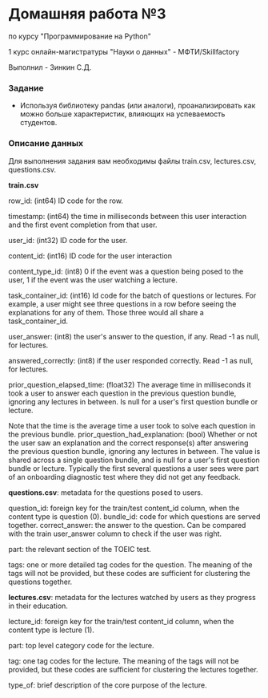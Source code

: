 # Домашняя работа №3 

по курсу "Программирование на Python"

1 курс онлайн-магистратуры "Науки о данных" - МФТИ/Skillfactory

Выполнил - Зинкин С.Д.

### Задание

* Используя библиотеку pandas (или аналоги), проанализировать как можно больше характеристик, влияющих на успеваемость студентов.

### Описание данных

Для выполнения задания вам необходимы файлы train.csv, lectures.csv, questions.csv.

**train.csv**

row_id: (int64) ID code for the row.

timestamp: (int64) the time in milliseconds between this user interaction and the first event completion from that user.

user_id: (int32) ID code for the user.

content_id: (int16) ID code for the user interaction

content_type_id: (int8) 0 if the event was a question being posed to the user, 1 if the event was the user watching a lecture.

task_container_id: (int16) Id code for the batch of questions or lectures. For example, a user might see three questions in a row before seeing the explanations for any of them. Those three would all share a task_container_id.

user_answer: (int8) the user's answer to the question, if any. Read -1 as null, for lectures.

answered_correctly: (int8) if the user responded correctly. Read -1 as null, for lectures.

prior_question_elapsed_time: (float32) The average time in milliseconds it took a user to answer each question in the previous question bundle, ignoring any lectures in between. Is null for a user's first question bundle or lecture. 

Note that the time is the average time a user took to solve each question in the previous bundle.
prior_question_had_explanation: (bool) Whether or not the user saw an explanation and the correct response(s) after answering the previous question bundle, ignoring any lectures in between. The value is shared across a single question bundle, and is null for a user's first question bundle or lecture. Typically the first several questions a user sees were part of an onboarding diagnostic test where they did not get any feedback.
 

**questions.csv**: metadata for the questions posed to users.

question_id: foreign key for the train/test content_id column, when the content type is question (0).
bundle_id: code for which questions are served together.
correct_answer: the answer to the question. Can be compared with the train user_answer column to check if the user was right.

part: the relevant section of the TOEIC test.

tags: one or more detailed tag codes for the question. The meaning of the tags will not be provided, but these codes are sufficient for clustering the questions together.
 

**lectures.csv**: metadata for the lectures watched by users as they progress in their education.

lecture_id: foreign key for the train/test content_id column, when the content type is lecture (1).

part: top level category code for the lecture.

tag: one tag codes for the lecture. The meaning of the tags will not be provided, but these codes are sufficient for 
clustering the lectures together.

type_of: brief description of the core purpose of the lecture.
 

